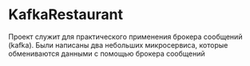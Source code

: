 # KafkaRestaurant

Проект служит для практического применения брокера сообщений (kafka). Были написаны два небольших микросервиса, которые обмениваются данными с помощью брокера сообщений
